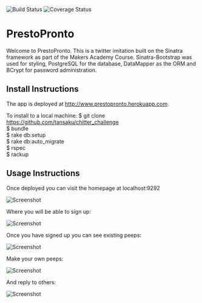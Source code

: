 ![Build Status](https://travis-ci.org/makersacademy/chitter-challenge.svg?branch=master)
![Coverage Status](https://coveralls.io/repos/github/makersacademy/takeaway-challenge/badge.svg?branch=mohamedIssaq)

# PrestoPronto

Welcome to PrestoPronto. This is a twitter imitation built on the Sinatra framework as part of the Makers Academy Course. Sinatra-Bootstrap was used for styling, PostgreSQL for the database, DataMapper as the ORM and BCrypt for password administration.

## Install Instructions

The app is deployed at http://www.prestopronto.herokuapp.com.

To install to a local machine:
$ git clone https://github.com/tansaku/chitter_challenge   
$ bundle   
$ rake db:setup   
$ rake db:auto_migrate   
$ rspec   
$ rackup   

## Usage Instructions

Once deployed you can visit the homepage at localhost:9292   

![Screenshot](https://dl.dropboxusercontent.com/u/19916786/home.png)

Where you will be able to sign up:

![Screenshot](https://dl.dropboxusercontent.com/u/19916786/sign_up.png)

Once you have signed up you can see existing peeps:

![Screenshot](https://dl.dropboxusercontent.com/u/19916786/peeps.png)

Make your own peeps:

![Screenshot](https://dl.dropboxusercontent.com/u/19916786/make_peep.png)

And reply to others:

![Screenshot](https://dl.dropboxusercontent.com/u/19916786/comment.png)
